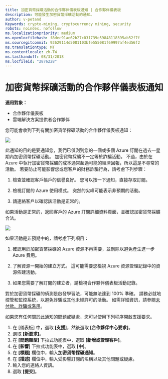 ```yaml
---
title: 加密貨幣採礦活動的合作夥伴儀表板通知 | 合作夥伴儀表板
description: 可能發生加密貨幣採礦活動的通知。
author: v-petand
Keywords: crypto-mining, cryptocurrency mining, security
robots: noindex, nofollow
ms.localizationpriority: medium
ms.openlocfilehash: f8dec91ae62b27c031739e59848118395ab52f7f
ms.sourcegitcommit: 92629114d5081103bfe555081f69997af4ed56f2
ms.translationtype: MT
ms.contentlocale: zh-TW
ms.lasthandoff: 08/31/2018
ms.locfileid: "2876228"
---
```

# <a name="partner-dashboard-notification-for-cryptocurrency-mining-activity"></a>加密貨幣採礦活動的合作夥伴儀表板通知

**適用對象：**

-  合作夥伴儀表板
-  雲端解決方案提供者合作夥伴

您可能會收到下列有關加密貨幣採礦活動的合作夥伴儀表板通知：
 
![](images/crypto1.png)

此通知的目的是要通知您，我們已偵測到您的一個或多個 Azure 訂閱在過去一星期內加密貨幣採礦活動。 加密貨幣採礦不一定等於詐騙活動。 不過，由於在 Azure 中執行加密貨幣採礦的成本通常超過可能的經濟回報，所以這是不尋常的活動。 若要防止可能影響您或您客戶的財務詐騙行為，請考慮下列步驟：

1.  檢查並確認客戶帳戶的信譽良好。 您可以按一下通知，直接存取訂閱。

2.  檢視訂閱的 Azure 使用模式。 突然的尖峰可能表示非預期的活動。

3.  請連絡客戶以確認該活動是正常的。

如果活動是正常的，返回客戶的 Azure 訂閱詳細資料頁面，並確認加密貨幣採礦合法。 


![](images/crypto2.png)

如果活動是非預期中的，請考慮下列項目：

1.  確認用於加密貨幣採礦的 Azure 資源不再需要，並刪除以避免產生進一步 Azure 費用。

2.  了解資源一開始的建立方式。 這可能需要您檢視 Azure 資源管理記錄中的資源佈建活動。

3.  如果您需要了解訂閱的建立者，請檢視合作夥伴儀表板活動記錄。

對於加密貨幣採礦的偵測是啟發學習法，可能無法達到 100% 準確。 請務必就地控管和監控系統，以避免詐騙或其他未經許可的活動。 如需詳細資訊，請參閱[未付款、詐騙或濫用](https://docs.microsoft.com/partner-center/non-payment--fraud--or-misuse)。

如果您有任何關於此通知的問題或疑慮，您可以使用下列程序開啟支援要求。

1.  在 \[儀表板\] 中，選取 **\[支援\]**，然後選取 **\[合作夥伴中心要求\]**。
3.  選取 **\[新要求\]**。 
4.  在 **\[問題類型\]** 下拉式功能表中，選取 **\[新增或管理客戶\]**。
5.  在 **\[影響\]** 下拉式功能表中，選取 **\[中\]**。
6.  在 **\[標題\]** 欄位中，輸入**加密貨幣採礦通知**。
7.  在 **\[描述\]** 欄位中，輸入受影響訂閱的名稱以及其他問題或疑慮。 
8.  輸入您的連絡人資訊。
9.  選取 **\[提交\]**。



